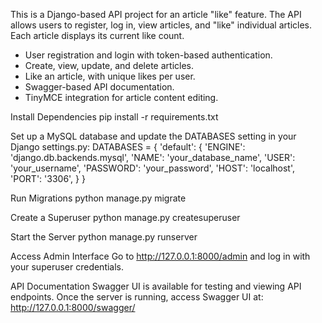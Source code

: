 This is a Django-based API project for an article "like" feature. The API allows users to register, log in, view articles, and "like" individual articles.
Each article displays its current like count.

- User registration and login with token-based authentication.
- Create, view, update, and delete articles.
- Like an article, with unique likes per user.
- Swagger-based API documentation.
- TinyMCE integration for article content editing.


Install Dependencies
pip install -r requirements.txt

Set up a MySQL database and update the DATABASES setting in your Django settings.py:
DATABASES = {
    'default': {
        'ENGINE': 'django.db.backends.mysql',
        'NAME': 'your_database_name',
        'USER': 'your_username',
        'PASSWORD': 'your_password',
        'HOST': 'localhost',
        'PORT': '3306',
    }
}

Run Migrations
python manage.py migrate

Create a Superuser
python manage.py createsuperuser

Start the Server
python manage.py runserver

Access Admin Interface
Go to http://127.0.0.1:8000/admin and log in with your superuser credentials.

API Documentation
Swagger UI is available for testing and viewing API endpoints. Once the server is running, access Swagger UI at:
http://127.0.0.1:8000/swagger/
